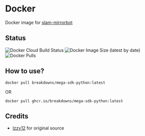 # Docker
Docker image for [slam-mirrorbot](https://github.com/Slam-Team/slam-mirrorbot)

## Status
![Docker Cloud Build Status](https://img.shields.io/docker/cloud/build/arata74/anime?style=for-the-badge&label=Docker%20Build&logo=docker)
![Docker Image Size (latest by date)](https://img.shields.io/docker/image-size/arata74/anime?style=for-the-badge&label=Docker%20Size&logo=docker)
![Docker Pulls](https://img.shields.io/docker/pulls/arata74/anime?style=for-the-badge&label=Docker%20Pull&logo=docker)

## How to use?
```
docker pull breakdowns/mega-sdk-python:latest
```
OR
```
docker pull ghcr.io/breakdowns/mega-sdk-python:latest
```

## Credits
- [Izzy12](https://github.com/lzzy12/) for original source
